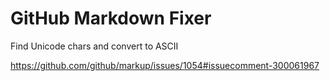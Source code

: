 # GitHub Markdown Fixer

Find Unicode chars and convert to ASCII

https://github.com/github/markup/issues/1054#issuecomment-300061967
